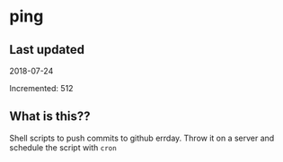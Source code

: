 # ping

## Last updated
2018-07-24

Incremented: 512

## What is this??
Shell scripts to push commits to github errday. Throw it on a server and schedule the script with `cron`
